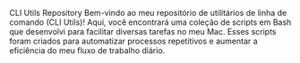 CLI Utils Repository
Bem-vindo ao meu repositório de utilitários de linha de comando (CLI Utils)! Aqui, você encontrará uma coleção de scripts em Bash que desenvolvi para facilitar diversas tarefas no meu Mac. Esses scripts foram criados para automatizar processos repetitivos e aumentar a eficiência do meu fluxo de trabalho diário.

